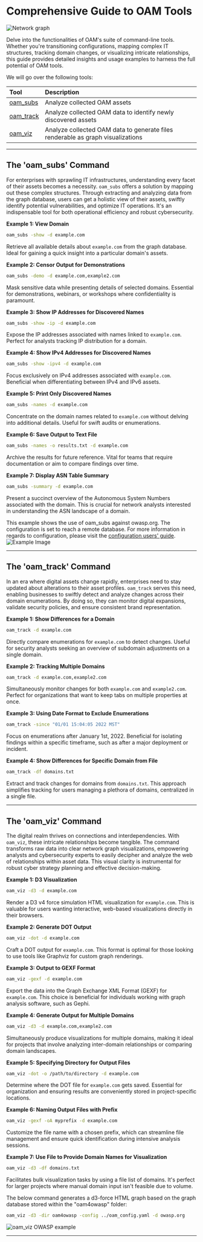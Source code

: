 # Comprehensive Guide to OAM Tools
![Network graph](./images/network_06092018.png "Amass Network Mapping")

Delve into the functionalities of OAM's suite of command-line tools. Whether you're transitioning configurations, mapping complex IT structures, tracking domain changes, or visualizing intricate relationships, this guide provides detailed insights and usage examples to harness the full potential of OAM tools.

We will go over the following tools:

| Tool    | Description |
|:-------------|:-------------|
| [oam_subs](#the-oam_subs-command) | Analyze collected OAM assets|
| [oam_track](#the-oam_track-command) | Analyze collected OAM data to identify newly discovered assets|
| [oam_viz](#the-oam_viz-command) | Analyze collected OAM data to generate files renderable as graph visualizations|

---
## The 'oam_subs' Command

For enterprises with sprawling IT infrastructures, understanding every facet of their assets becomes a necessity. `oam_subs` offers a solution by mapping out these complex structures. Through extracting and analyzing data from the graph database, users can get a holistic view of their assets, swiftly identify potential vulnerabilities, and optimize IT operations. It's an indispensable tool for both operational efficiency and robust cybersecurity.

**Example 1: View Domain**
```bash
oam_subs -show -d example.com
```
Retrieve all available details about `example.com` from the graph database. Ideal for gaining a quick insight into a particular domain's assets.

**Example 2: Censor Output for Demonstrations**
```bash
oam_subs -demo -d example.com,example2.com
```
Mask sensitive data while presenting details of selected domains. Essential for demonstrations, webinars, or workshops where confidentiality is paramount.

**Example 3: Show IP Addresses for Discovered Names**
```bash
oam_subs -show -ip -d example.com
```
Expose the IP addresses associated with names linked to `example.com`. Perfect for analysts tracking IP distribution for a domain.

**Example 4: Show IPv4 Addresses for Discovered Names**
```bash
oam_subs -show -ipv4 -d example.com
```
Focus exclusively on IPv4 addresses associated with `example.com`. Beneficial when differentiating between IPv4 and IPv6 assets.

**Example 5: Print Only Discovered Names**
```bash
oam_subs -names -d example.com
```
Concentrate on the domain names related to `example.com` without delving into additional details. Useful for swift audits or enumerations.

**Example 6: Save Output to Text File**
```bash
oam_subs -names -o results.txt -d example.com
```
Archive the results for future reference. Vital for teams that require documentation or aim to compare findings over time.

**Example 7: Display ASN Table Summary**
```bash
oam_subs -summary -d example.com
```
Present a succinct overview of the Autonomous System Numbers associated with the domain. This is crucial for network analysts interested in understanding the ASN landscape of a domain.

This example shows the use of oam_subs against owasp.org. The configuration is set to reach a remote database. For more information in regards to configuration, please visit the [configuration users' guide](https://github.com/owasp-amass/config/blob/master/docs/user_guide.md).
![Example Image](images/oam_subs-example-owasp.png)

---

## The 'oam_track' Command

In an era where digital assets change rapidly, enterprises need to stay updated about alterations to their asset profiles. `oam_track` serves this need, enabling businesses to swiftly detect and analyze changes across their domain enumerations. By doing so, they can monitor digital expansions, validate security policies, and ensure consistent brand representation.


**Example 1: Show Differences for a Domain**
```bash
oam_track -d example.com
```
Directly compare enumerations for `example.com` to detect changes. Useful for security analysts seeking an overview of subdomain adjustments on a single domain.

**Example 2: Tracking Multiple Domains**
```bash
oam_track -d example.com,example2.com
```
Simultaneously monitor changes for both `example.com` and `example2.com`. Perfect for organizations that want to keep tabs on multiple properties at once.

**Example 3: Using Date Format to Exclude Enumerations**
```bash
oam_track -since "01/01 15:04:05 2022 MST"
```
Focus on enumerations after January 1st, 2022. Beneficial for isolating findings within a specific timeframe, such as after a major deployment or incident.

**Example 4: Show Differences for Specific Domain from File**
```bash
oam_track -df domains.txt
```
Extract and track changes for domains from `domains.txt`. This approach simplifies tracking for users managing a plethora of domains, centralized in a single file.

---

## The 'oam_viz' Command

The digital realm thrives on connections and interdependencies. With `oam_viz`, these intricate relationships become tangible. The command transforms raw data into clear network graph visualizations, empowering analysts and cybersecurity experts to easily decipher and analyze the web of relationships within asset data. This visual clarity is instrumental for robust cyber strategy planning and effective decision-making.

**Example 1: D3 Visualization**
```bash
oam_viz -d3 -d example.com
```
Render a D3 v4 force simulation HTML visualization for `example.com`. This is valuable for users wanting interactive, web-based visualizations directly in their browsers.

**Example 2: Generate DOT Output**
```bash
oam_viz -dot -d example.com
```
Craft a DOT output for `example.com`. This format is optimal for those looking to use tools like Graphviz for custom graph renderings.

**Example 3: Output to GEXF Format**
```bash
oam_viz -gexf -d example.com
```
Export the data into the Graph Exchange XML Format (GEXF) for `example.com`. This choice is beneficial for individuals working with graph analysis software, such as Gephi.

**Example 4: Generate Output for Multiple Domains**
```bash
oam_viz -d3 -d example.com,example2.com
```
Simultaneously produce visualizations for multiple domains, making it ideal for projects that involve analyzing inter-domain relationships or comparing domain landscapes.

**Example 5: Specifying Directory for Output Files**
```bash
oam_viz -dot -o /path/to/directory -d example.com
```
Determine where the DOT file for `example.com` gets saved. Essential for organization and ensuring results are conveniently stored in project-specific locations.

**Example 6: Naming Output Files with Prefix**
```bash
oam_viz -gexf -oA myprefix -d example.com
```
Customize the file name with a chosen prefix, which can streamline file management and ensure quick identification during intensive analysis sessions.

**Example 7: Use File to Provide Domain Names for Visualization**
```bash
oam_viz -d3 -df domains.txt
```
Facilitates bulk visualization tasks by using a file list of domains. It's perfect for larger projects where manual domain input isn't feasible due to volume.

The below command generates a d3-force HTML graph based on the graph database stored within the "oam4owasp" folder:
```bash
oam_viz -d3 -dir oam4owasp -config ../oam_config.yaml -d owasp.org
```
![oam_viz OWASP example](./images/oam_viz-exmaple-owasp.png)

---

